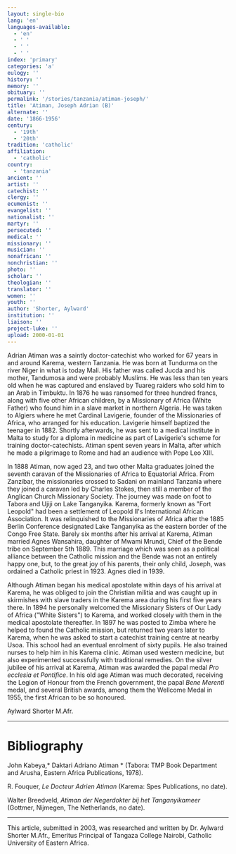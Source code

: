 ```yaml
---
layout: single-bio
lang: 'en'
languages-available:
  - 'en'
  - ' '
  - ' '
  - ' '
index: 'primary'
categories: 'a'
eulogy: ''
history: ''
memory: ''
obituary: ''
permalink: '/stories/tanzania/atiman-joseph/'
title: 'Atiman, Joseph Adrian (B)'
alternate: ''
date: '1866-1956'
century:
  - '19th'
  - '20th'
tradition: 'catholic'
affiliation:
  - 'catholic'
country:
  - 'tanzania'
ancient: ''
artist: ''
catechist: ''
clergy: ''
ecumenist: ''
evangelist: ''
nationalist: ''
martyr: ''
persecuted: ''
medical: ''
missionary: ''
musician: ''
nonafrican: ''
nonchristian: ''
photo: ''
scholar: ''
theologian: ''
translator: ''
women: ''
youth: ''
author: 'Shorter, Aylward'
institution: ''
liaison: ''
project-luke: ''
upload: 2000-01-01
---
```



Adrian Atiman was a saintly doctor-catechist who worked for 67 years in and around Karema, western Tanzania. He was born at Tundurma on the river Niger in what is today Mali. His  father was called Jucda and his mother, Tandumosa and were probably Muslims. He was less than ten years old when he was captured and enslaved by Tuareg raiders who sold him to an Arab in Timbuktu. In 1876 he was ransomed for three hundred francs, along with five other African children, by a Missionary of Africa (White Father) who found him in a slave market in northern Algeria. He was taken to Algiers where he met Cardinal Lavigerie, founder of the Missionaries of Africa, who arranged for his education. Lavigerie himself baptized the teenager in 1882. Shortly afterwards, he was sent to a medical institute in Malta to study for a diploma in medicine as part of Lavigerie's scheme for training doctor-catechists. Atiman spent seven years in Malta, after which he made a pilgrimage to Rome and had an audience with Pope Leo XIII.

In 1888 Atiman, now aged 23, and two other Malta graduates joined the seventh caravan of the Missionaries of Africa to Equatorial Africa. From Zanzibar, the missionaries crossed to Sadani on mainland Tanzania where they joined a caravan led by Charles Stokes, then still a member of the Anglican Church Missionary Society. The journey was made on foot to Tabora and Ujiji on Lake Tanganyika. Karema, formerly known as "Fort Leopold" had been a settlement of  Leopold II's International African Association. It was relinquished to the Missionaries of Africa after the 1885 Berlin Conference designated Lake Tanganyika as the eastern border of the Congo Free State. Barely six months after his arrival at Karema, Atiman married Agnes Wansahira, daughter of Mwami Mrundi, Chief of the Bende tribe on September 5th 1889. This marriage which was seen as a political alliance between the Catholic mission and the Bende was not an entirely happy one, but, to the great joy of his parents, their only child, Joseph, was ordained a Catholic priest in 1923. Agnes died in 1939.

Although Atiman began his medical apostolate within days of his arrival at Karema, he was obliged to join the Christian militia and was caught up in skirmishes with slave traders in the Karema area during his first five years there. In 1894 he personally welcomed the Missionary Sisters of Our Lady of Africa ("White Sisters") to Karema, and worked closely with them in the medical apostolate thereafter. In 1897 he was posted to Zimba where he helped to found the Catholic mission, but returned two years later to Karema, when he was asked to start a catechist training centre at nearby Usoa. This school had an eventual enrolment of sixty pupils. He also trained nurses to help him in his Karema clinic. Atiman used western medicine, but also experimented successfully with traditional remedies. On the silver jubilee of his arrival at Karema, Atiman was awarded the papal medal *Pro ecclesia et Pontifice*. In his old age Atiman was much decorated, receiving the Legion of Honour from the French government, the papal *Bene Merenti* medal, and several British awards, among them the Wellcome Medal in 1955, the first African to be so honoured.

Aylward Shorter M.Afr.

---

# Bibliography

John Kabeya,* Daktari Adriano Atiman * (Tabora: TMP Book Department and Arusha, Eastern Africa Publications, 1978).

R. Fouquer, *Le Docteur Adrien Atiman* (Karema: Spes Publications, no date).

Walter Breedveld, *Atiman der Negerdokter bij het Tanganyikameer* (Gottmer, Nijmegen, The Netherlands, no date).

---

This article, submitted in 2003, was researched and written by Dr. Aylward Shorter M.Afr., Emeritus Principal of Tangaza College Nairobi, Catholic University of Eastern Africa.